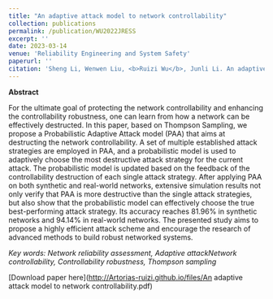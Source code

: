 ```yaml
---
title: "An adaptive attack model to network controllability"
collection: publications
permalink: /publication/WU2022JRESS
excerpt: ''
date: 2023-03-14
venue: 'Reliability Engineering and System Safety'
paperurl: ''
citation: 'Sheng Li, Wenwen Liu, <b>Ruizi Wu</b>, Junli Li. An adaptive attack model to network controllability. Reliability Engineering & System Safety. Volume 235, 2023,109252.'
---
```


**Abstract**

For the ultimate goal of protecting the network controllability and enhancing the controllability robustness, one can learn from how a network can be effectively destructed. In this paper, based on Thompson Sampling, we propose a Probabilistic Adaptive Attack model (PAA) that aims at destructing the network controllability. A set of multiple established attack strategies are employed in PAA, and a probabilistic model is used to adaptively choose the most destructive attack strategy for the current attack. The probabilistic model is updated based on the feedback of the controllability destruction of each single attack strategy. After applying PAA on both synthetic and real-world networks, extensive simulation results not only verify that PAA is more destructive than the single attack strategies, but also show that the probabilistic model can effectively choose the true best-performing attack strategy. Its accuracy reaches 81.96% in synthetic networks and 94.14% in real-world networks. The presented study aims to propose a highly efficient attack scheme and encourage the research of advanced methods to build robust networked systems.


*Key words: Network reliability assessment, Adaptive attackNetwork controllability, Controllability robustness, Thompson sampling*

[Download paper here](http://Artorias-ruizi.github.io/files/An adaptive attack model to network controllability.pdf)

